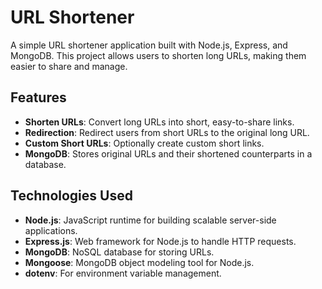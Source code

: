 # URL Shortener

A simple URL shortener application built with Node.js, Express, and MongoDB. This project allows users to shorten long URLs, making them easier to share and manage.

## Features

- **Shorten URLs**: Convert long URLs into short, easy-to-share links.
- **Redirection**: Redirect users from short URLs to the original long URL.
- **Custom Short URLs**: Optionally create custom short links.
- **MongoDB**: Stores original URLs and their shortened counterparts in a database.
  
## Technologies Used

- **Node.js**: JavaScript runtime for building scalable server-side applications.
- **Express.js**: Web framework for Node.js to handle HTTP requests.
- **MongoDB**: NoSQL database for storing URLs.
- **Mongoose**: MongoDB object modeling tool for Node.js.
- **dotenv**: For environment variable management.
